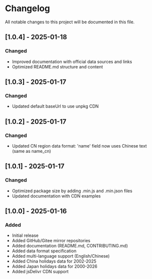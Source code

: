 # Changelog

All notable changes to this project will be documented in this file.

## [1.0.4] - 2025-01-18

### Changed
- Improved documentation with official data sources and links
- Optimized README.md structure and content

## [1.0.3] - 2025-01-17

### Changed
- Updated default baseUrl to use unpkg CDN

## [1.0.2] - 2025-01-17

### Changed
- Updated CN region data format: 'name' field now uses Chinese text (same as name_cn)

## [1.0.1] - 2025-01-17

### Changed
- Optimized package size by adding .min.js and .min.json files
- Updated documentation with CDN examples

## [1.0.0] - 2025-01-16

### Added
- Initial release
- Added GitHub/Gitee mirror repositories 
- Added documentation (README.md, CONTRIBUTING.md)
- Added data format specification
- Added multi-language support (English/Chinese)
- Added China holidays data for 2002-2025
- Added Japan holidays data for 2000-2026
- Added jsDelivr CDN support
